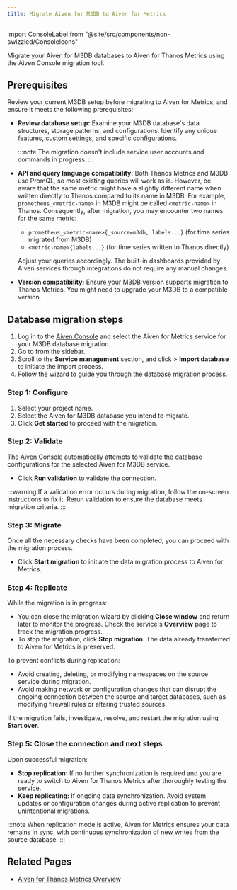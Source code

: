 ```yaml
---
title: Migrate Aiven for M3DB to Aiven for Metrics
---
```


import ConsoleLabel from "@site/src/components/non-swizzled/ConsoleIcons"

Migrate your Aiven for M3DB databases to Aiven for Thanos Metrics using the Aiven Console migration tool.

## Prerequisites

Review your current M3DB setup before migrating to Aiven for Metrics, and ensure it
meets the following prerequisites:

- **Review database setup:** Examine your M3DB database's data structures, storage
  patterns, and configurations. Identify any unique features, custom settings, and
  specific configurations.

  :::note
  The migration doesn't include service user accounts and commands in progress.
  :::

- **API and query language compatibility:** Both Thanos Metrics and M3DB use PromQL, so
  most existing queries will work as is. However, be aware that the same metric might
  have a slightly different name when written directly to Thanos compared to its name
  in M3DB. For example, `prometheus_<metric-name>` in M3DB might be
  called `<metric-name>` in Thanos. Consequently, after migration, you may encounter
  two names for the same metric:
    - `prometheus_<metric-name>{_source=m3db, labels...}` (for time series migrated from M3DB)
    - `<metric-name>{labels...}` (for time series written to Thanos directly)

  Adjust your queries accordingly. The built-in dashboards provided by Aiven services
  through integrations do not require any manual changes.
- **Version compatibility:** Ensure your M3DB version supports migration to Thanos
  Metrics. You might need to upgrade your M3DB to a compatible version.

## Database migration steps

1. Log in to the [Aiven Console](https://console.aiven.io/) and select the
   Aiven for Metrics service for your M3DB database migration.
1. Go to <ConsoleLabel name="service settings"/> from the sidebar.
1. Scroll to the **Service management** section, and click
   <ConsoleLabel name="actions"/> > **Import database** to initiate the import process.
1. Follow the wizard to guide you through the database migration process.

### Step 1: Configure

1. Select your project name.
1. Select the Aiven for M3DB database you intend to migrate.
1. Click **Get started** to proceed with the migration.

### Step 2: Validate

The [Aiven Console](https://console.aiven.io/) automatically attempts to validate
the database configurations for the selected Aiven for M3DB service.

- Click **Run validation** to validate the connection.

:::warning
If a validation error occurs during migration, follow the on-screen instructions to
fix it. Rerun validation to ensure the database meets migration criteria.
:::

### Step 3: Migrate

Once all the necessary checks have been completed, you can proceed with
the migration process.

- Click **Start migration** to initiate the data migration
process to Aiven for Metrics.

### Step 4: Replicate

While the migration is in progress:

- You can close the migration wizard by clicking **Close window** and return later
  to monitor the progress. Check the service's **Overview** page to track the
  migration progress.
- To stop the migration, click **Stop migration**. The data already transferred to
  Aiven for Metrics is preserved.

To prevent conflicts during replication:

- Avoid creating, deleting, or modifying namespaces on the source service
  during migration.
- Avoid making network or configuration changes that can disrupt the ongoing
  connection between the source and target databases, such as modifying firewall
  rules or altering trusted sources.

If the migration fails, investigate, resolve, and restart the migration
using **Start over**.

### Step 5: Close the connection and next steps

Upon successful migration:

- **Stop replication:** If no further synchronization is required and you are ready
  to switch to Aiven for Thanos Metrics after thoroughly testing the service.
- **Keep replicating:** If ongoing data synchronization. Avoid system updates or
  configuration changes during active replication to prevent unintentional migrations.

:::note
When replication mode is active, Aiven for Metrics ensures your data remains in sync,
with continuous synchronization of new writes from the source database.
:::

## Related Pages

- [Aiven for Thanos Metrics Overview](/docs/products/metrics)
